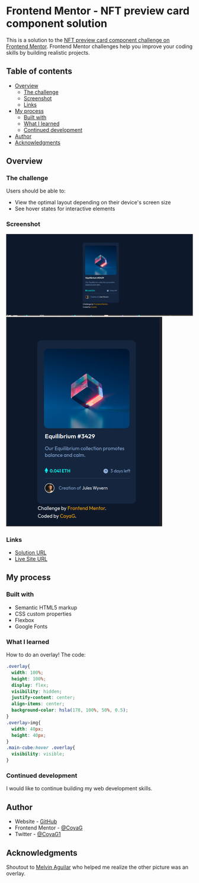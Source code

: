 # Frontend Mentor - NFT preview card component solution

This is a solution to the [NFT preview card component challenge on Frontend Mentor](https://www.frontendmentor.io/challenges/nft-preview-card-component-SbdUL_w0U). Frontend Mentor challenges help you improve your coding skills by building realistic projects. 

## Table of contents

- [Overview](#overview)
  - [The challenge](#the-challenge)
  - [Screenshot](#screenshot)
  - [Links](#links)
- [My process](#my-process)
  - [Built with](#built-with)
  - [What I learned](#what-i-learned)
  - [Continued development](#continued-development)
- [Author](#author)
- [Acknowledgments](#acknowledgments)


## Overview

### The challenge

Users should be able to:

- View the optimal layout depending on their device's screen size
- See hover states for interactive elements

### Screenshot

![Desktop](/images/desktop-screenshot.png)    
![Mobile](/images/mobile-screenshot.png)

### Links

- [Solution URL](https://www.frontendmentor.io/solutions/nft-preview-card-_qTHt6MWzS)
- [Live Site URL](https://coyag.github.io/3-nft-preview-card)

## My process

### Built with

- Semantic HTML5 markup
- CSS custom properties
- Flexbox
- Google Fonts

### What I learned

How to do an overlay! The code:
```css
.overlay{
  width: 100%;
  height: 100%;
  display: flex;
  visibility: hidden;
  justify-content: center;
  align-items: center;
  background-color: hsla(178, 100%, 50%, 0.5);
}
.overlay>img{
  width: 40px;
  height: 40px;
}
.main-cube:hover .overlay{
  visibility: visible;
}
```

### Continued development

I would like to continue building my web development skills.

## Author

- Website - [GitHub](https://github.com/CoyaG)
- Frontend Mentor - [@CoyaG](https://www.frontendmentor.io/profile/CoyaG)
- Twitter - [@CoyaG1](https://twitter.com/CoyaG1)

## Acknowledgments

Shoutout to [Melvin Aguilar](https://www.frontendmentor.io/profile/MelvinAguilar) who helped me realize the other picture was an overlay.